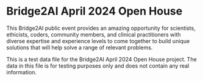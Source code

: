 # Bridge2AI April 2024 Open House
This Bridge2AI public event provides an amazing opportunity for scientists, ethicists, coders, community members, and clinical practitioners with diverse expertise and experience levels to come together to build unique solutions that will help solve a range of relevant problems.

This is a test data file for the Bridge2AI April 2024 Open House project. The data in this file is for testing purposes only and does not contain any real information.
